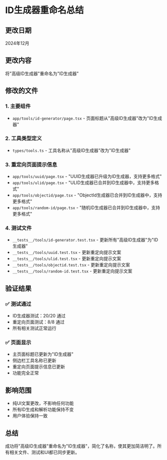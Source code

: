 # ID生成器重命名总结

## 更改日期
2024年12月

## 更改内容
将"高级ID生成器"重命名为"ID生成器"

## 修改的文件

### 1. 主要组件
- `app/tools/id-generator/page.tsx` - 页面标题从"高级ID生成器"改为"ID生成器"

### 2. 工具类型定义
- `types/tools.ts` - 工具名称从"高级ID生成器"改为"ID生成器"

### 3. 重定向页面提示信息
- `app/tools/uuid/page.tsx` - "UUID生成器已升级为ID生成器，支持更多格式"
- `app/tools/ulid/page.tsx` - "ULID生成器已合并到ID生成器中，支持更多格式"
- `app/tools/objectid/page.tsx` - "ObjectId生成器已合并到ID生成器中，支持更多格式"
- `app/tools/random-id/page.tsx` - "随机ID生成器已合并到ID生成器中，支持更多格式"

### 4. 测试文件
- `__tests__/tools/id-generator.test.tsx` - 更新所有"高级ID生成器"为"ID生成器"
- `__tests__/tools/uuid.test.tsx` - 更新重定向提示文案
- `__tests__/tools/ulid.test.tsx` - 更新重定向提示文案
- `__tests__/tools/objectid.test.tsx` - 更新重定向提示文案
- `__tests__/tools/random-id.test.tsx` - 更新重定向提示文案

## 验证结果

### ✅ 测试通过
- ID生成器测试：20/20 通过
- 重定向页面测试：8/8 通过
- 所有相关测试正常运行

### ✅ 页面显示
- 主页面标题已更新为"ID生成器"
- 侧边栏工具名称已更新
- 重定向页面提示信息已更新
- 功能完全正常

## 影响范围
- 纯UI文案更改，不影响任何功能
- 所有ID生成和解析功能保持不变
- 用户体验保持一致

## 总结
成功将"高级ID生成器"重命名为"ID生成器"，简化了名称，使其更加简洁明了。所有相关文件、测试和UI都已同步更新。